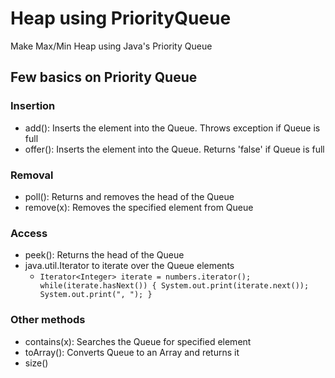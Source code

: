 # Heap using PriorityQueue
Make Max/Min Heap using Java's Priority Queue

## Few basics on Priority Queue
### Insertion
  - add(): Inserts the element into the Queue. Throws exception if Queue is full
  - offer(): Inserts the element into the Queue. Returns 'false' if Queue is full
### Removal
  - poll(): Returns and removes the head of the Queue
  - remove(x): Removes the specified element from Queue
### Access
  - peek(): Returns the head of the Queue
  - java.util.Iterator to iterate over the Queue elements
    - `Iterator<Integer> iterate = numbers.iterator();
    while(iterate.hasNext()) {
      System.out.print(iterate.next());
      System.out.print(", ");
      }`
### Other methods
  - contains(x): Searches the Queue for specified element
  - toArray(): Converts Queue to an Array and returns it
  - size()